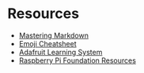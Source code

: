 Resources
=========

* [Mastering Markdown](https://guides.github.com/features/mastering-markdown/)
* [Emoji Cheatsheet](http://www.emoji-cheat-sheet.com/)
* [Adafruit Learning System](https://learn.adafruit.com/category/raspberry-pi)
* [Raspberry Pi Foundation Resources](https://www.raspberrypi.org/resources/)

